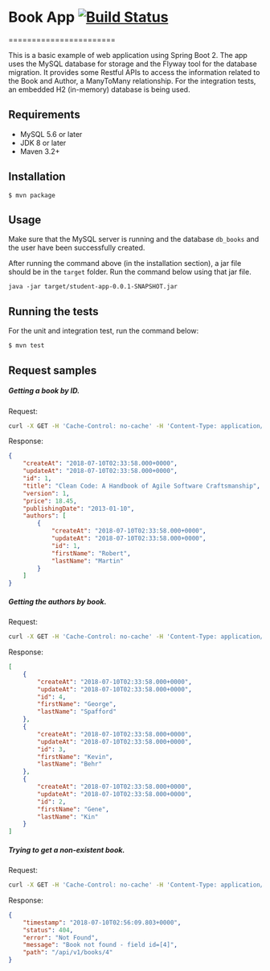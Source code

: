 
# Book App  [![Build Status](https://travis-ci.org/geraldoms/book-app.svg?branch=master)](https://travis-ci.org/geraldoms/book-app)  
=======================

This is a basic example of web application using Spring Boot 2. 
The app uses the MySQL database for storage and the Flyway tool for the database migration. 
It provides some Restful APIs to access the information related to the Book and Author, a ManyToMany relationship. For the integration tests, an embedded H2 (in-memory) database is being used.   

## Requirements
* MySQL 5.6 or later
* JDK 8 or later
* Maven 3.2+

## Installation 
`$ mvn package`

## Usage

Make sure that the MySQL server is running and the 
database `db_books` and the user have been successfully created. 

After running the command above (in the installation section), a jar file should be in the `target` folder. Run the command below using that jar file.   
 
`java -jar target/student-app-0.0.1-SNAPSHOT.jar`

## Running the tests

For the unit and integration test, run the command below: 

`$ mvn test`

## Request samples

##### Getting a book by ID.

Request:
```bash
curl -X GET -H 'Cache-Control: no-cache' -H 'Content-Type: application/json' http://localhost:8080/api/v1/books/1
```

Response:
```json
{
    "createAt": "2018-07-10T02:33:58.000+0000",
    "updateAt": "2018-07-10T02:33:58.000+0000",
    "id": 1,
    "title": "Clean Code: A Handbook of Agile Software Craftsmanship",
    "version": 1,
    "price": 18.45,
    "publishingDate": "2013-01-10",
    "authors": [
        {
            "createAt": "2018-07-10T02:33:58.000+0000",
            "updateAt": "2018-07-10T02:33:58.000+0000",
            "id": 1,
            "firstName": "Robert",
            "lastName": "Martin"
        }
    ]
}
```

##### Getting the authors by book.

Request:
```bash
curl -X GET -H 'Cache-Control: no-cache' -H 'Content-Type: application/json' http://localhost:8080/api/v1/books/2/authors
```

Response:
```json
[
    {
        "createAt": "2018-07-10T02:33:58.000+0000",
        "updateAt": "2018-07-10T02:33:58.000+0000",
        "id": 4,
        "firstName": "George",
        "lastName": "Spafford"
    },
    {
        "createAt": "2018-07-10T02:33:58.000+0000",
        "updateAt": "2018-07-10T02:33:58.000+0000",
        "id": 3,
        "firstName": "Kevin",
        "lastName": "Behr"
    },
    {
        "createAt": "2018-07-10T02:33:58.000+0000",
        "updateAt": "2018-07-10T02:33:58.000+0000",
        "id": 2,
        "firstName": "Gene",
        "lastName": "Kin"
    }
]
```

##### Trying to get a non-existent book.

Request:
```bash
curl -X GET -H 'Cache-Control: no-cache' -H 'Content-Type: application/json' http://localhost:8080/api/v1/books/4
```

Response:
```json
{
    "timestamp": "2018-07-10T02:56:09.803+0000",
    "status": 404,
    "error": "Not Found",
    "message": "Book not found - field id=[4]",
    "path": "/api/v1/books/4"
}
```